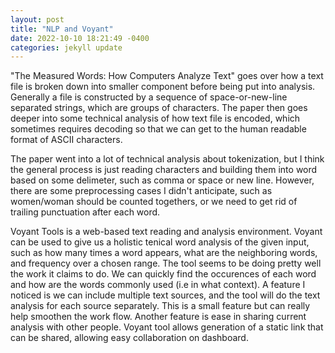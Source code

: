 ```yaml
---
layout: post
title: "NLP and Voyant"
date: 2022-10-10 18:21:49 -0400
categories: jekyll update
---
```


"The Measured Words: How Computers Analyze Text" goes over how a text file is broken down into smaller component before being put into analysis. Generally a file is constructed by a sequence of space-or-new-line separated strings, which are groups of characters. The paper then goes deeper into some technical analysis of how text file is encoded, which sometimes requires decoding so that we can get to the human readable format of ASCII characters.

The paper went into a lot of technical analysis about tokenization, but I think the general process is just reading characters and building them into word based on some delimeter, such as comma or space or new line. However, there are some preprocessing cases I didn't anticipate, such as women/woman should be counted togethers, or we need to get rid of trailing punctuation after each word.

Voyant Tools is a web-based text reading and analysis environment. Voyant can be used to give us a holistic tenical word analysis of the given input, such as how many times a word appears, what are the neighboring words, and frequency over a chosen range. The tool seems to be doing pretty well the work it claims to do. We can quickly find the occurences of each word and how are the words commonly used (i.e in what context). A feature I noticed is we can include multiple text sources, and the tool will do the text analysis for each source separately. This is a small feature but can really help smoothen the work flow. Another feature is ease in sharing current analysis with other people. Voyant tool allows generation of a static link that can be shared, allowing easy collaboration on dashboard.
